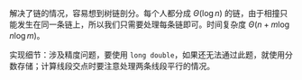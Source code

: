 解决了链的情况，容易想到树链剖分。每个人都分成 $\Theta(\log n)$ 的链，由于相撞只能发生在同一条链上，所以我们只需要处理每条链即可。时间复杂度 $\Theta(n+m\log n\log m)$。

实现细节：涉及精度问题，要使用 `long double`，如果还无法通过此题，就使用分数存储；计算线段交点时要注意处理两条线段平行的情况。